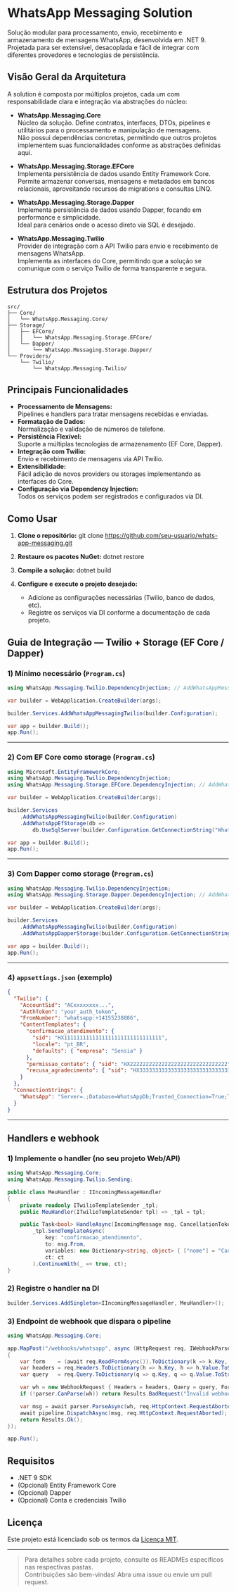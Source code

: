 # WhatsApp Messaging Solution

Solução modular para processamento, envio, recebimento e armazenamento de mensagens WhatsApp, desenvolvida em .NET 9.  
Projetada para ser extensível, desacoplada e fácil de integrar com diferentes provedores e tecnologias de persistência.

## Visão Geral da Arquitetura

A solution é composta por múltiplos projetos, cada um com responsabilidade clara e integração via abstrações do núcleo:

- **WhatsApp.Messaging.Core**  
  Núcleo da solução. Define contratos, interfaces, DTOs, pipelines e utilitários para o processamento e manipulação de mensagens.  
  Não possui dependências concretas, permitindo que outros projetos implementem suas funcionalidades conforme as abstrações definidas aqui.

- **WhatsApp.Messaging.Storage.EFCore**  
  Implementa persistência de dados usando Entity Framework Core.  
  Permite armazenar conversas, mensagens e metadados em bancos relacionais, aproveitando recursos de migrations e consultas LINQ.

- **WhatsApp.Messaging.Storage.Dapper**  
  Implementa persistência de dados usando Dapper, focando em performance e simplicidade.  
  Ideal para cenários onde o acesso direto via SQL é desejado.

- **WhatsApp.Messaging.Twilio**  
  Provider de integração com a API Twilio para envio e recebimento de mensagens WhatsApp.  
  Implementa as interfaces do Core, permitindo que a solução se comunique com o serviço Twilio de forma transparente e segura.

## Estrutura dos Projetos

```text
src/
├── Core/
│   └── WhatsApp.Messaging.Core/
├── Storage/
│   ├── EFCore/
│   │   └── WhatsApp.Messaging.Storage.EFCore/
│   └── Dapper/
│       └── WhatsApp.Messaging.Storage.Dapper/
└── Providers/
    └── Twilio/
        └── WhatsApp.Messaging.Twilio/
```

## Principais Funcionalidades

- **Processamento de Mensagens:**  
  Pipelines e handlers para tratar mensagens recebidas e enviadas.
- **Formatação de Dados:**  
  Normalização e validação de números de telefone.
- **Persistência Flexível:**  
  Suporte a múltiplas tecnologias de armazenamento (EF Core, Dapper).
- **Integração com Twilio:**  
  Envio e recebimento de mensagens via API Twilio.
- **Extensibilidade:**  
  Fácil adição de novos providers ou storages implementando as interfaces do Core.
- **Configuração via Dependency Injection:**  
  Todos os serviços podem ser registrados e configurados via DI.

## Como Usar

1. **Clone o repositório:**
git clone https://github.com/seu-usuario/whats-app-messaging.git

2. **Restaure os pacotes NuGet:**
dotnet restore

3. **Compile a solução:**
dotnet build

4. **Configure e execute o projeto desejado:**
   - Adicione as configurações necessárias (Twilio, banco de dados, etc).
   - Registre os serviços via DI conforme a documentação de cada projeto.

## Guia de Integração — Twilio + Storage (EF Core / Dapper)

### 1) Mínimo necessário (`Program.cs`)
```csharp
using WhatsApp.Messaging.Twilio.DependencyInjection; // AddWhatsAppMessagingTwilio

var builder = WebApplication.CreateBuilder(args);

builder.Services.AddWhatsAppMessagingTwilio(builder.Configuration);

var app = builder.Build();
app.Run();
```

---

### 2) Com **EF Core** como storage (`Program.cs`)
```csharp
using Microsoft.EntityFrameworkCore;
using WhatsApp.Messaging.Twilio.DependencyInjection;
using WhatsApp.Messaging.Storage.EFCore.DependencyInjection; // AddWhatsAppEfStorage

var builder = WebApplication.CreateBuilder(args);

builder.Services
    .AddWhatsAppMessagingTwilio(builder.Configuration)
    .AddWhatsAppEfStorage(db =>
        db.UseSqlServer(builder.Configuration.GetConnectionString("WhatsApp")));

var app = builder.Build();
app.Run();
```

---

### 3) Com **Dapper** como storage (`Program.cs`)
```csharp
using WhatsApp.Messaging.Twilio.DependencyInjection;
using WhatsApp.Messaging.Storage.Dapper.DependencyInjection; // AddWhatsAppDapperStorage

var builder = WebApplication.CreateBuilder(args);

builder.Services
    .AddWhatsAppMessagingTwilio(builder.Configuration)
    .AddWhatsAppDapperStorage(builder.Configuration.GetConnectionString("WhatsApp"));

var app = builder.Build();
app.Run();
```

---

### 4) `appsettings.json` (exemplo)
```json
{
  "Twilio": {
    "AccountSid": "ACxxxxxxxx...",
    "AuthToken": "your_auth_token",
    "FromNumber": "whatsapp:+14155238886",
    "ContentTemplates": {
      "confirmacao_atendimento": {
        "sid": "HX1111111111111111111111111111111",
        "locale": "pt_BR",
        "defaults": { "empresa": "Sensia" }
      },
      "permissao_contato": { "sid": "HX2222222222222222222222222222222" },
      "recusa_agradecimento": { "sid": "HX3333333333333333333333333333333" }
    }
  },
  "ConnectionStrings": {
    "WhatsApp": "Server=.;Database=WhatsAppDb;Trusted_Connection=True;TrustServerCertificate=True"
  }
}
```

---

## Handlers e webhook

### 1) Implemente o handler (no seu projeto Web/API)
```csharp
using WhatsApp.Messaging.Core;
using WhatsApp.Messaging.Twilio.Sending;

public class MeuHandler : IIncomingMessageHandler
{
    private readonly ITwilioTemplateSender _tpl;
    public MeuHandler(ITwilioTemplateSender tpl) => _tpl = tpl;

    public Task<bool> HandleAsync(IncomingMessage msg, CancellationToken ct) =>
        _tpl.SendTemplateAsync(
            key: "confirmacao_atendimento",
            to: msg.From,
            variables: new Dictionary<string, object> { ["nome"] = "Carla" },
            ct: ct
        ).ContinueWith(_ => true, ct);
}
```

### 2) Registre o handler na DI
```csharp
builder.Services.AddSingleton<IIncomingMessageHandler, MeuHandler>();
```

### 3) Endpoint de webhook que dispara o pipeline
```csharp
using WhatsApp.Messaging.Core;

app.MapPost("/webhooks/whatsapp", async (HttpRequest req, IWebhookParser parser, IIncomingMessagePipeline pipeline) =>
{
    var form    = (await req.ReadFormAsync()).ToDictionary(k => k.Key, v => v.Value.ToString());
    var headers = req.Headers.ToDictionary(h => h.Key, h => h.Value.ToString(), StringComparer.OrdinalIgnoreCase);
    var query   = req.Query.ToDictionary(q => q.Key, q => q.Value.ToString(), StringComparer.OrdinalIgnoreCase);

    var wh = new WebhookRequest { Headers = headers, Query = query, Form = form, Body = req.Body };
    if (!parser.CanParse(wh)) return Results.BadRequest("Invalid webhook provider");

    var msg = await parser.ParseAsync(wh, req.HttpContext.RequestAborted);
    await pipeline.DispatchAsync(msg, req.HttpContext.RequestAborted); // chama seu MeuHandler
    return Results.Ok();
});

app.Run();
```

## Requisitos

- .NET 9 SDK
- (Opcional) Entity Framework Core
- (Opcional) Dapper
- (Opcional) Conta e credenciais Twilio

## Licença

Este projeto está licenciado sob os termos da [Licença MIT](https://opensource.org/licenses/MIT).

---

> Para detalhes sobre cada projeto, consulte os READMEs específicos nas respectivas pastas.  
> Contribuições são bem-vindas! Abra uma issue ou envie um pull request.
